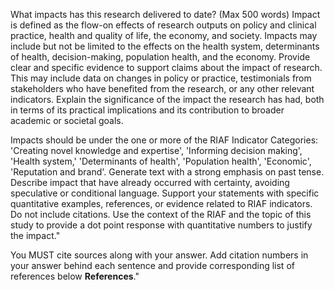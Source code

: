 What impacts has this research delivered to date? (Max 500 words)
Impact is defined as the flow-on effects of research outputs on policy and clinical practice, health and quality of life, the economy, and society. Impacts may include but not be limited to the effects on the health system, determinants of health, decision-making, population health, and the economy. Provide clear and specific evidence to support claims about the impact of research. This may include data on changes in policy or practice, testimonials from stakeholders who have benefited from the research, or any other relevant indicators. Explain the significance of the impact the research has had, both in terms of its practical implications and its contribution to broader academic or societal goals.

Impacts should be under the one or more of the RIAF Indicator Categories:
'Creating novel knowledge and expertise',
'Informing decision making',
'Health system,'
'Determinants of health',
'Population health',
'Economic',
'Reputation and brand'.
Generate text with a strong emphasis on past tense.
Describe impact that have already occurred with certainty, avoiding speculative or conditional language.
Support your statements with specific quantitative examples, references, or evidence related to RIAF indicators. Do not include citations.
Use the context of the RIAF and the topic of this study to provide a dot point response with quantitative numbers to justify the impact."

You MUST cite sources along with your answer. Add citation numbers in your answer behind each sentence and provide corresponding list of references below **References**."
